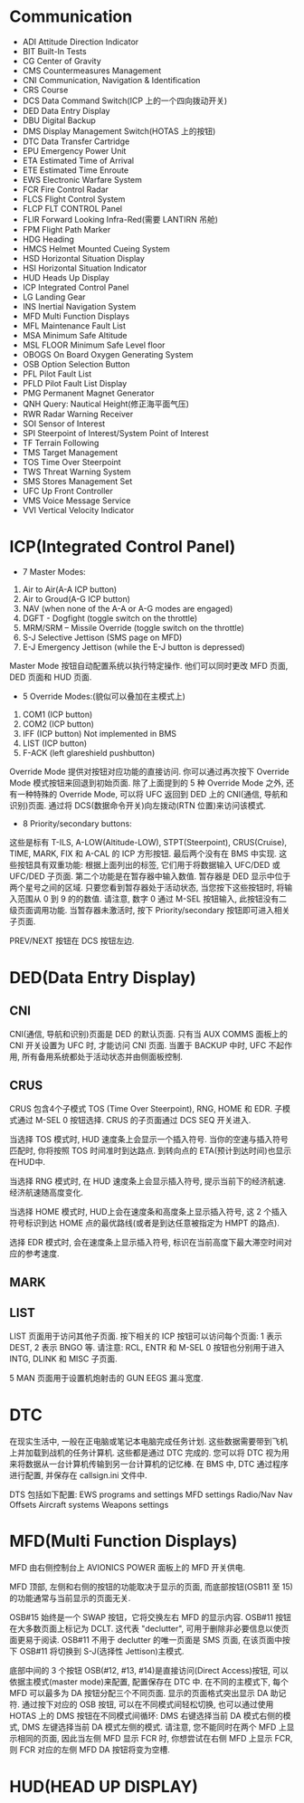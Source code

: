 # Communication

* ADI         Attitude Direction Indicator
* BIT         Built-In Tests
* CG          Center of Gravity
* CMS         Countermeasures Management
* CNI         Communication, Navigation & Identification
* CRS         Course
* DCS         Data Command Switch(ICP 上的一个四向拨动开关)
* DED         Data Entry Display
* DBU         Digital Backup
* DMS         Display Management Switch(HOTAS 上的按钮)
* DTC         Data Transfer Cartridge
* EPU         Emergency Power Unit
* ETA         Estimated Time of Arrival
* ETE         Estimated Time Enroute
* EWS         Electronic Warfare System
* FCR         Fire Control Radar
* FLCS        Flight Control System
* FLCP        FLT CONTROL Panel
* FLIR        Forward Looking Infra-Red(需要 LANTIRN 吊舱)
* FPM         Flight Path Marker
* HDG         Heading
* HMCS        Helmet Mounted Cueing System
* HSD         Horizontal Situation Display
* HSI         Horizontal Situation Indicator
* HUD         Heads Up Display
* ICP         Integrated Control Panel
* LG          Landing Gear
* INS         Inertial Navigation System
* MFD         Multi Function Displays
* MFL         Maintenance Fault List
* MSA         Minimum Safe Altitude
* MSL FLOOR   Minimum Safe Level floor
* OBOGS       On Board Oxygen Generating System
* OSB         Option Selection Button
* PFL         Pilot Fault List
* PFLD        Pilot Fault List Display
* PMG         Permanent Magnet Generator
* QNH         Query: Nautical Height(修正海平面气压)
* RWR         Radar Warning Receiver
* SOI         Sensor of Interest
* SPI         Steerpoint of Interest/System Point of Interest
* TF          Terrain Following
* TMS         Target Management
* TOS         Time Over Steerpoint
* TWS         Threat Warning System
* SMS         Stores Management Set
* UFC         Up Front Controller
* VMS         Voice Message Service
* VVI         Vertical Velocity Indicator

# ICP(Integrated Control Panel)

* 7 Master Modes:
1. Air to Air(A-A ICP button)
2. Air to Groud(A-G ICP button)
3. NAV (when none of the A-A or A-G modes are engaged)
4. DGFT - Dogfight (toggle switch on the throttle)
5. MRM/SRM – Missile Override (toggle switch on the throttle)
6. S-J Selective Jettison (SMS page on MFD)
7. E-J Emergency Jettison (while the E-J button is depressed)

Master Mode 按钮自动配置系统以执行特定操作. 他们可以同时更改 MFD 页面, DED 页面和 HUD 页面.

* 5 Override Modes:(貌似可以叠加在主模式上)
1. COM1 (ICP button)
2. COM2 (ICP button)
3. IFF (ICP button) Not implemented in BMS
4. LIST (ICP button)
5. F-ACK (left glareshield pushbutton)

Override Mode 提供对按钮对应功能的直接访问. 你可以通过再次按下 Override Mode 模式按钮来回退到初始页面. 除了上面提到的 5 种 Override Mode 之外, 还有一种特殊的 Override Mode, 可以将 UFC 返回到 DED 上的 CNI(通信, 导航和识别)页面. 通过将 DCS(数据命令开关)向左拨动(RTN 位置)来访问该模式.

* 8 Priority/secondary buttons:

这些是标有 T-ILS, A-LOW(Altitude-LOW), STPT(Steerpoint), CRUS(Cruise), TIME, MARK, FIX 和 A-CAL 的 ICP 方形按钮. 最后两个没有在 BMS 中实现.
这些按钮具有双重功能: 根据上面列出的标签, 它们用于将数据输入 UFC/DED 或 UFC/DED 子页面. 第二个功能是在暂存器中输入数值. 暂存器是 DED 显示中位于两个星号之间的区域. 只要您看到暂存器处于活动状态, 当您按下这些按钮时, 将输入范围从 0 到 9 的的数值. 请注意, 数字 0 通过 M-SEL 按钮输入, 此按钮没有二级页面调用功能.
当暂存器未激活时, 按下 Priority/secondary 按钮即可进入相关子页面.

PREV/NEXT 按钮在 DCS 按钮左边.

# DED(Data Entry Display)

## CNI

CNI(通信, 导航和识别)页面是 DED 的默认页面.
只有当 AUX COMMS 面板上的 CNI 开关设置为 UFC 时, 才能访问 CNI 页面. 当置于 BACKUP 中时, UFC 不起作用, 所有备用系统都处于活动状态并由侧面板控制.

## CRUS

CRUS 包含4个子模式 TOS (Time Over Steerpoint), RNG, HOME 和 EDR. 子模式通过 M-SEL 0 按钮选择.
CRUS 的子页面通过 DCS SEQ 开关进入.

当选择 TOS 模式时, HUD 速度条上会显示一个插入符号. 当你的空速与插入符号匹配时, 你将按照 TOS 时间准时到达路点. 到转向点的 ETA(预计到达时间)也显示在HUD中.

当选择 RNG 模式时, 在 HUD 速度条上会显示插入符号, 提示当前下的经济航速. 经济航速随高度变化.

当选择 HOME 模式时, HUD上会在速度条和高度条上显示插入符号, 这 2 个插入符号标识到达 HOME 点的最优路线(或者是到达任意被指定为 HMPT 的路点).

选择 EDR 模式时, 会在速度条上显示插入符号, 标识在当前高度下最大滞空时间对应的参考速度.

## MARK


## LIST

LIST 页面用于访问其他子页面. 按下相关的 ICP 按钮可以访问每个页面: 1 表示 DEST, 2 表示 BNGO 等. 请注意: RCL, ENTR 和 M-SEL 0 按钮也分别用于进入 INTG, DLINK 和 MISC 子页面.

5 MAN 页面用于设置机炮射击的 GUN EEGS 漏斗宽度.

# DTC

在现实生活中, 一般在正电脑或笔记本电脑完成任务计划. 这些数据需要带到飞机上并加载到战机的任务计算机. 这些都是通过 DTC 完成的. 您可以将 DTC 视为用来将数据从一台计算机传输到另一台计算机的记忆棒.
在 BMS 中, DTC 通过程序进行配置, 并保存在 callsign.ini 文件中.

DTS 包括如下配置:
EWS programs and settings
MFD settings
Radio/Nav
Nav Offsets
Aircraft systems
Weapons settings

# MFD(Multi Function Displays)

MFD 由右侧控制台上 AVIONICS POWER 面板上的 MFD 开关供电.

MFD 顶部, 左侧和右侧的按钮的功能取决于显示的页面, 而底部按钮(OSB11 至 15)的功能通常与当前显示的页面无关.

OSB#15 始终是一个 SWAP 按钮，它将交换左右 MFD 的显示内容.
OSB#11 按钮在大多数页面上标记为 DCLT. 这代表 "declutter", 可用于删除非必要信息以使页面更易于阅读.
OSB#11 不用于 declutter 的唯一页面是 SMS 页面, 在该页面中按下 OSB#11 将切换到 S-J(选择性 Jettison)主模式.

底部中间的 3 个按钮 OSB(#12, #13, #14)是直接访问(Direct Access)按钮, 可以依据主模式(master mode)来配置, 配置保存在 DTC 中. 在不同的主模式下, 每个 MFD 可以最多为 DA 按钮分配三个不同页面. 显示的页面格式突出显示 DA 助记符. 通过按下对应的 OSB 按钮, 可以在不同模式间轻松切换, 也可以通过使用 HOTAS 上的 DMS 按钮在不同模式间循环: DMS 右键选择当前 DA 模式右侧的模式, DMS 左键选择当前 DA 模式左侧的模式. 请注意, 您不能同时在两个 MFD 上显示相同的页面, 因此当左侧 MFD 显示 FCR 时, 你想尝试在右侧 MFD 上显示 FCR,  则 FCR 对应的左侧 MFD DA 按钮将变为空槽.


# HUD(HEAD UP DISPLAY)